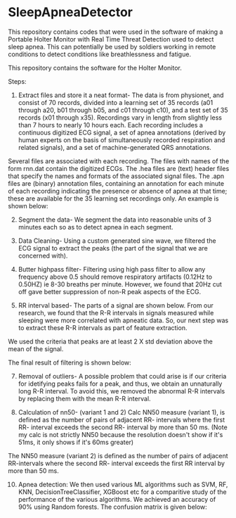 # SleepApneaDetector

This repository contains codes that were used in the software of making a Portable Holter Monitor with Real Time Threat Detection used to detect sleep apnea. 
This can potentially be used by soldiers working in remote conditions to detect conditions like breathlessness and fatigue. 

This repository contains the software for the Holter Monitor.

Steps:
1. Extract files and store it a neat format-
The data is from physionet, and consist of 70 records, divided into a learning set of 35 records (a01 through a20, b01 through b05, and c01 through c10), and a test set of 35 records (x01 through x35). Recordings vary in length from slightly less than 7 hours to nearly 10 hours each. Each recording includes a continuous digitized ECG signal, a set of apnea annotations (derived by human experts on the basis of simultaneously recorded respiration and related signals), and a set of machine-generated QRS annotations.

Several files are associated with each recording. The files with names of the form rnn.dat contain the digitized ECGs. The .hea files are (text) header files that specify the names and formats of the associated signal files. The .apn files are (binary) annotation files, containing an annotation for each minute of each recording indicating the presence or absence of apnea at that time; these are available for the 35 learning set recordings only. An example is shown below:


2. Segment the data-
We segment the data into reasonable units of 3 minutes each so as to detect apnea in each segment.

3. Data Cleaning-
Using a custom generated sine wave, we filtered the ECG signal to extract the peaks (the part of the signal that we are concerned with).

4. Butter highpass filter-
Filtering using high pass filter to allow any frequency above 0.5 should remove respiratory artifacts (0.12Hz to 0.50HZ) ie 8-30 breaths per minute. However, we found that 20Hz cut off gave better suppression of non-R peak aspects of the ECG.

6. RR interval based-
The parts of a signal are shown below. From our research, we found that the R-R intervals in signals measured while sleeping were more correlated with apneatic data. So, our next step was to extract these R-R intervals as part of feature extraction.


We used the criteria that peaks are at least 2 X std deviation above the mean of the signal.

The final result of filtering is shown below:


7. Removal of outliers-
A possible problem that could arise is if our criteria for idetifying peaks fails for a peak, and thus, we obtain an unnaturally long R-R interval. To avoid this, we removed the abnormal R-R intervals by replacing them with the mean R-R interval.

8. Calculation of nn50- (variant 1 and 2)
Calc NN50 measure (variant 1), is defined as the number of pairs of adjacent RR- intervals where the first RR- interval exceeds the second RR- interval by more than 50 ms.
(Note my calc is not strictly NN50 because the resolution doesn't show if it's 51ms, it only shows if it's 60ms greater)

The NN50 measure (variant 2) is defined as the number of pairs of adjacent RR-intervals where the second RR- interval exceeds the first RR interval by more than 50 ms.

10. Apnea detection:
We then used various ML algorithms such as SVM, RF, KNN, DecisionTreeClassifier, XGBoost etc for a comparitive study of the performance of the various algorithms.
We achieved an accuracy of 90% using Random forests. 
The confusion matrix is given below:




